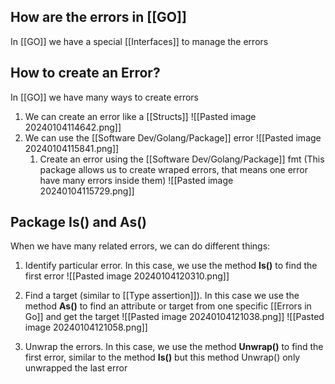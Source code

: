 ## How are the errors in [[GO]]

In [[GO]] we have a special [[Interfaces]] to manage the errors

## How to create an Error?

In [[GO]] we have many ways to create errors
1. We can create an error like a [[Structs]]
	![[Pasted image 20240104114642.png]]
2. We can use the [[Software Dev/Golang/Package]] error
	![[Pasted image 20240104115841.png]]
	1. Create an error using the [[Software Dev/Golang/Package]] fmt (This package allows us to create wraped errors, that means one error have many errors inside them)
	![[Pasted image 20240104115729.png]]

## Package Is() and As()

When we have many related errors, we can do different things:

1. Identify particular error. In this case, we use the method **Is()** to find the first error
	![[Pasted image 20240104120310.png]]

2. Find a target (similar to [[Type assertion]]). In this case we use the method **As()** to find an attribute or target from one specific [[Errors in Go]] and get the target
	 ![[Pasted image 20240104121038.png]]
	 ![[Pasted image 20240104121058.png]]

3. Unwrap the errors. In this case, we use the method **Unwrap()** to find the first error, similar to the method **Is()** but this method Unwrap() only unwrapped the last error
